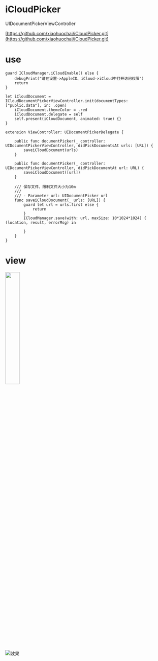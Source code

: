 # iCloudPicker
UIDocumentPickerViewController

[https://github.com/xiaohuochai/iCloudPicker.git](https://github.com/xiaohuochai/iCloudPicker.git)

# use
```func openICloudDocumentPickerViewController() {
guard ICloudManager.iCloudEnable() else {
    debugPrint("请在设置->AppleID、iCloud->iCloud中打开访问权限")
    return
}

let iCloudDocument = ICloudDocumentPickerViewController.init(documentTypes: ["public.data"], in: .open)
    iCloudDocument.themeColor = .red
    iCloudDocument.delegate = self
    self.present(iCloudDocument, animated: true) {}
}
```

```
extension ViewController: UIDocumentPickerDelegate {

    public func documentPicker(_ controller: UIDocumentPickerViewController, didPickDocumentsAt urls: [URL]) {
        saveiCloudDocument(urls)
    }

    public func documentPicker(_ controller: UIDocumentPickerViewController, didPickDocumentAt url: URL) {
        saveiCloudDocument([url])
    }

    /// 保存文件、限制文件大小为10m
    ///
    /// - Parameter url: UIDocumentPicker url
    func saveiCloudDocument(_ urls: [URL]) {
        guard let url = urls.first else {
            return
        }
        ICloudManager.save(with: url, maxSize: 10*1024*1024) { (location, result, errorMsg) in

        }
    }
}
```
#  view
<img src="http://oo6oh08d7.bkt.clouddn.com/123456789.png" width = 30% height = 30% />

![效果](http://oo6oh08d7.bkt.clouddn.com/123456789.png)

